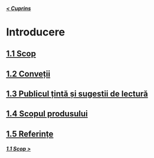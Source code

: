 ##### [< Cuprins](../Cuprins.md)
# Introducere
## [1.1 Scop](1.1%20Scop.md)
## [1.2 Conveții](1.2%20Convenții.md)
## [1.3 Publicul țintă și sugestii de lectură](1.3%20Publicul%20țintă%20și%20sugestii%20de%20lectură.md)
## [1.4 Scopul produsului](1.4%20Scopul%20produsului.md)
## [1.5 Referințe](1.5%20Referințe.md)
##### [1.1 Scop >](1.1%20Scop.md)